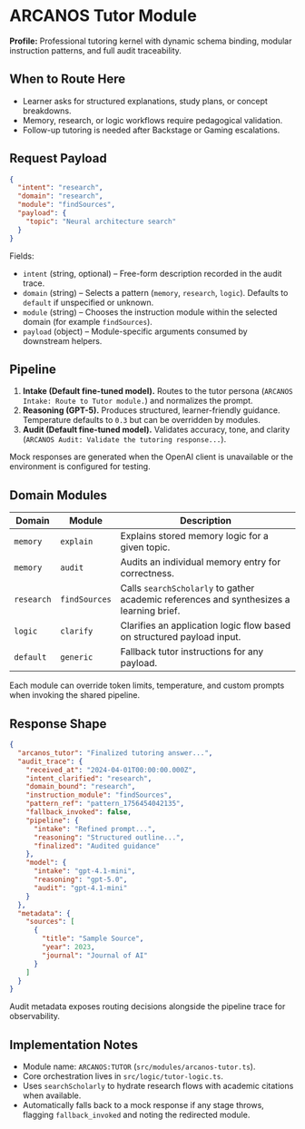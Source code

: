 # ARCANOS Tutor Module

**Profile:** Professional tutoring kernel with dynamic schema binding, modular instruction patterns, and full audit traceability.

## When to Route Here
- Learner asks for structured explanations, study plans, or concept breakdowns.
- Memory, research, or logic workflows require pedagogical validation.
- Follow-up tutoring is needed after Backstage or Gaming escalations.

## Request Payload
```json
{
  "intent": "research",
  "domain": "research",
  "module": "findSources",
  "payload": {
    "topic": "Neural architecture search"
  }
}
```
Fields:
- `intent` (string, optional) – Free-form description recorded in the audit trace.
- `domain` (string) – Selects a pattern (`memory`, `research`, `logic`). Defaults to `default` if unspecified or unknown.
- `module` (string) – Chooses the instruction module within the selected domain (for example `findSources`).
- `payload` (object) – Module-specific arguments consumed by downstream helpers.

## Pipeline
1. **Intake (Default fine-tuned model).** Routes to the tutor persona (`ARCANOS Intake: Route to Tutor module.`) and normalizes the prompt.
2. **Reasoning (GPT-5).** Produces structured, learner-friendly guidance. Temperature defaults to `0.3` but can be overridden by modules.
3. **Audit (Default fine-tuned model).** Validates accuracy, tone, and clarity (`ARCANOS Audit: Validate the tutoring response...`).

Mock responses are generated when the OpenAI client is unavailable or the environment is configured for testing.

## Domain Modules
| Domain | Module | Description |
| --- | --- | --- |
| `memory` | `explain` | Explains stored memory logic for a given topic. |
| `memory` | `audit` | Audits an individual memory entry for correctness. |
| `research` | `findSources` | Calls `searchScholarly` to gather academic references and synthesizes a learning brief. |
| `logic` | `clarify` | Clarifies an application logic flow based on structured payload input. |
| `default` | `generic` | Fallback tutor instructions for any payload. |

Each module can override token limits, temperature, and custom prompts when invoking the shared pipeline.

## Response Shape
```json
{
  "arcanos_tutor": "Finalized tutoring answer...",
  "audit_trace": {
    "received_at": "2024-04-01T00:00:00.000Z",
    "intent_clarified": "research",
    "domain_bound": "research",
    "instruction_module": "findSources",
    "pattern_ref": "pattern_1756454042135",
    "fallback_invoked": false,
    "pipeline": {
      "intake": "Refined prompt...",
      "reasoning": "Structured outline...",
      "finalized": "Audited guidance"
    },
    "model": {
      "intake": "gpt-4.1-mini",
      "reasoning": "gpt-5.0",
      "audit": "gpt-4.1-mini"
    }
  },
  "metadata": {
    "sources": [
      {
        "title": "Sample Source",
        "year": 2023,
        "journal": "Journal of AI"
      }
    ]
  }
}
```
Audit metadata exposes routing decisions alongside the pipeline trace for observability.

## Implementation Notes
- Module name: `ARCANOS:TUTOR` (`src/modules/arcanos-tutor.ts`).
- Core orchestration lives in `src/logic/tutor-logic.ts`.
- Uses `searchScholarly` to hydrate research flows with academic citations when available.
- Automatically falls back to a mock response if any stage throws, flagging `fallback_invoked` and noting the redirected module.
